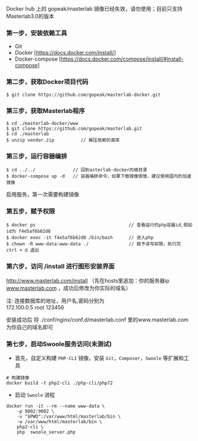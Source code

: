 Docker hub 上的 gopeak/masterlab 镜像已经失效，请勿使用；目前只支持Masterlab3.0的版本  

### 第一步，安装依赖工具

- Git   
- Docker [https://docs.docker.com/install/]
- Docker-compose [https://docs.docker.com/compose/install/#install-compose]

### 第二步，获取Docker项目代码

```
$ git clone https://github.com/gopeak/masterlab-docker.git
```
   
### 第三步，获取Masterlab程序

```
$ cd ./masterlab-docker/www
$ git clone https://github.com/gopeak/masterlab.git
$ cd ./masterlab
$ unzip vendor.zip          // 解压依赖的类库
```
   
### 第三步，运行容器编排

```
$ cd ../../              // 回到asterlab-docker的根目录
$ docker-compose up -d   // 容器编排命令，如果下载镜像很慢，建议使用国内的加速镜像
```

启用服务，第一次需要构建镜像

### 第五步，赋予权限

```
$ docker ps                                   // 查看运行的php容器id,假如id为 f4e5af6b62d8
$ docker exec -it f4e5af6b62d8 /bin/bash      // 进入php 
$ chown -R www-data:www-data ./               // 赋予读写权限，执行完 ctrl + d 退出
```


### 第六步，访问 /install  进行图形安装界面

http://www.masterlab.com/install （先在hosts里追加：你的服务器ip www.masterlab.com ，成功后修改为你实际的域名）

注: 连接数据库的地址，用户名,密码分别为  
172.100.0.5 root 123456

安装成功后 将 ./conf/nginx/conf.d/masterlab.conf 里的www.masterlab.com为你自己的域名即可

 
### 第七步，启动Swoole服务访问(未测试)

- 首先，自定义构建 `PHP-CLI` 镜像，安装 `Git`，`Composer`，`Swoole` 等扩展和工具

```shell
# 构建镜像
docker build -t php2-cli ./php-cli/php72
```



- 启动 `Swoole` 进程
```shell
docker run -it --rm --name www-data \
    -p 9002:9002 \
    -v "$PWD":/var/www/html/masterlab/bin \
    -w /var/www/html/masterlab/bin \
    php2-cli \
    php  swoole_server.php
```

	
